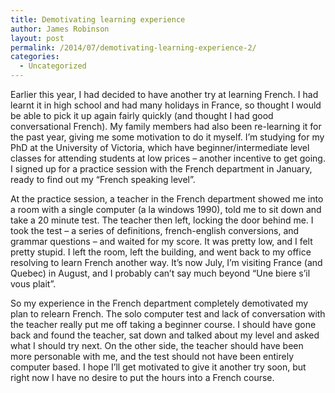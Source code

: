 ```yaml
---
title: Demotivating learning experience
author: James Robinson
layout: post
permalink: /2014/07/demotivating-learning-experience-2/
categories:
  - Uncategorized
---
```

Earlier this year, I had decided to have another try at learning French. I had learnt it in high school and had many holidays in France, so thought I would be able to pick it up again fairly quickly (and thought I had good conversational French). My family members had also been re-learning it for the past year, giving me some motivation to do it myself. I’m studying for my PhD at the University of Victoria, which have beginner/intermediate level classes for attending students at low prices &#8211; another incentive to get going. I signed up for a practice session with the French department in January, ready to find out my “French speaking level”.

At the practice session, a teacher in the French department showed me into a room with a single computer (a la windows 1990), told me to sit down and take a 20 minute test. The teacher then left, locking the door behind me. I took the test &#8211; a series of definitions, french-english conversions, and grammar questions &#8211; and waited for my score. It was pretty low, and I felt pretty stupid. I left the room, left the building, and went back to my office resolving to learn French another way. It’s now July, I’m visiting France (and Quebec) in August, and I probably can’t say much beyond “Une biere s’il vous plait”.

So my experience in the French department completely demotivated my plan to relearn French. The solo computer test and lack of conversation with the teacher really put me off taking a beginner course. I should have gone back and found the teacher, sat down and talked about my level and asked what I should try next. On the other side, the teacher should have been more personable with me, and the test should not have been entirely computer based. I hope I’ll get motivated to give it another try soon, but right now I have no desire to put the hours into a French course.
